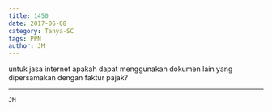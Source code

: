 ```yaml
---
title: 1450
date: 2017-06-08
category: Tanya-SC
tags: PPN
author: JM
---
```


untuk jasa internet apakah dapat menggunakan dokumen lain yang dipersamakan dengan faktur pajak?

---



`JM`

